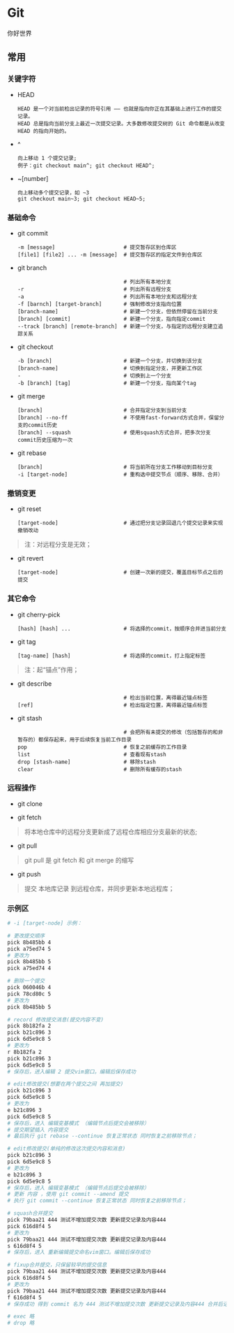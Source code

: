 # Git
你好世界

## 常用

### 关键字符

- HEAD

      HEAD 是一个对当前检出记录的符号引用 —— 也就是指向你正在其基础上进行工作的提交记录。
      HEAD 总是指向当前分支上最近一次提交记录。大多数修改提交树的 Git 命令都是从改变 HEAD 的指向开始的。

- ^

      向上移动 1 个提交记录;
      例子：git checkout main^; git checkout HEAD^;

- ~[number]

      向上移动多个提交记录，如 ~3
      git checkout main~3; git checkout HEAD~5;

### 基础命令

- git commit
  
      -m [message]                      # 提交暂存区到仓库区
      [file1] [file2] ... -m [message]  # 提交暂存区的指定文件到仓库区

- git branch
      
                                        # 列出所有本地分支
      -r                                # 列出所有远程分支
      -a                                # 列出所有本地分支和远程分支
      -f [barnch] [target-branch]       # 强制修改分支指向位置
      [branch-name]                     # 新建一个分支，但依然停留在当前分支
      [branch] [commit]                 # 新建一个分支，指向指定commit
      --track [branch] [remote-branch]  # 新建一个分支，与指定的远程分支建立追踪关系

- git checkout

      -b [branch]                       # 新建一个分支，并切换到该分支
      [branch-name]                     # 切换到指定分支，并更新工作区
      -                                 # 切换到上一个分支
      -b [branch] [tag]                 # 新建一个分支，指向某个tag

- git merge

      [branch]                          # 合并指定分支到当前分支
      [branch] --no-ff                  # 不使用fast-forward方式合并，保留分支的commit历史
      [branch] --squash                 # 使用squash方式合并，把多次分支commit历史压缩为一次

- git rebase

      [branch]                          # 将当前所在分支工作移动到目标分支
      -i [target-node]                  # 重构选中提交节点（顺序、移除、合并）

### 撤销变更

- git reset

      [target-node]                     # 通过把分支记录回退几个提交记录来实现撤销改动

> 注：对远程分支是无效；

- git revert

      [target-node]                     # 创建一次新的提交，覆盖目标节点之后的提交

### 其它命令

- git cherry-pick

      [hash] [hash] ...                 # 将选择的commit，按顺序合并进当前分支 

- git tag

      [tag-name] [hash]                 # 将选择的commit，打上指定标签

> 注：起“锚点”作用；

- git describe

                                        # 检出当前位置，离得最近锚点标签
      [ref]                             # 检出指定位置，离得最近锚点标签

- git stash

                                        # 会把所有未提交的修改（包括暂存的和非暂存的）都保存起来，用于后续恢复当前工作目录
      pop                               # 恢复之前缓存的工作目录
      list                              # 查看现有stash
      drop [stash-name]                 # 移除stash
      clear                             # 删除所有缓存的stash

### 远程操作

- git clone

- git fetch

> 将本地仓库中的远程分支更新成了远程仓库相应分支最新的状态;

- git pull

> git pull 是 git fetch 和 git merge 的缩写

- git push

> 提交 本地库记录 到远程仓库，并同步更新本地远程库；

### 示例区

```bash
# -i [target-node] 示例：

# 更改提交顺序
pick 8b485bb 4
pick a75ed74 5
# 更改为
pick 8b485bb 5
pick a75ed74 4

# 删除一个提交 
pick 060046b 4
pick 78cd80c 5
# 更改为
pick 8b485bb 5

# record 修改提交消息(提交内容不变)
pick 8b182fa 2
pick b21c896 3
pick 6d5e9c8 5
# 更改为
r 8b182fa 2
pick b21c896 3
pick 6d5e9c8 5
# 保存后，进入编辑 2 提交vim窗口。编辑后保存成功

# edit修改提交(想要在两个提交之间 再加提交)
pick b21c896 3
pick 6d5e9c8 5
# 更改为
e b21c896 3
pick 6d5e9c8 5
# 保存后，进入 编辑变基模式 （编辑节点后提交会被移除）
# 提交期望插入 内容提交
# 最后执行 git rebase --continue 恢复正常状态 同时恢复之前移除节点；

# edit修改提交(单纯的修改这次提交内容和消息)
pick b21c896 3
pick 6d5e9c8 5
# 更改为
e b21c896 3
pick 6d5e9c8 5
# 保存后，进入 编辑变基模式 （编辑节点后提交会被移除）
# 更新 内容 ，使用 git commit --amend 提交
# 执行 git commit --continue 恢复正常状态 同时恢复之前移除节点；

# squash合并提交
pick 79baa21 444 测试不增加提交次数 更新提交记录及内容444
pick 616d8f4 5
# 更改为
pick 79baa21 444 测试不增加提交次数 更新提交记录及内容444
s 616d8f4 5
# 保存后，进入 重新编辑提交命名vim窗口。编辑后保存成功

# fixup合并提交，只保留较早的提交信息
pick 79baa21 444 测试不增加提交次数 更新提交记录及内容444
pick 616d8f4 5
# 更改为
pick 79baa21 444 测试不增加提交次数 更新提交记录及内容444
f 616d8f4 5
# 保存成功 得到 commit 名为 444 测试不增加提交次数 更新提交记录及内容444 合并后记录

# exec 略
# drop 略
```
